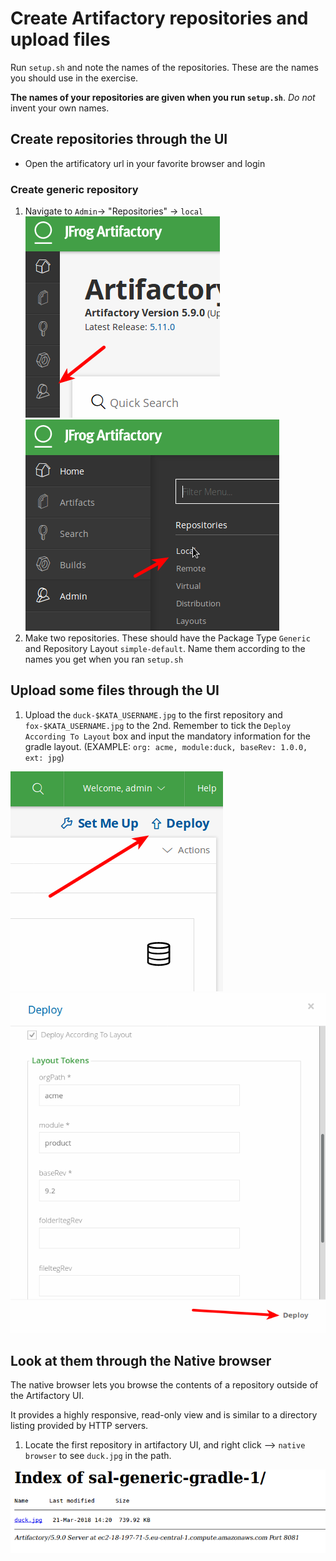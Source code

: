 # Create Artifactory repositories and upload files
Run `setup.sh` and note the names of the repositories. These are the names you should use in the exercise.

**The names of your repositories are given when you run `setup.sh`**. _Do not_ invent your own names.

## Create repositories through the UI

* Open the artificatory url in your favorite browser and login

### Create generic repository

1. Navigate to `Admin`-> "Repositories" -> `local`
![](../.shared/img/1.1.png)
![](../.shared/img/1.2.png)
1. Make two repositories. These should have the Package Type `Generic` and Repository Layout `simple-default`. Name them according to the names you get when you ran `setup.sh`

## Upload some files through the UI

1. Upload the `duck-$KATA_USERNAME.jpg` to the first repository and `fox-$KATA_USERNAME.jpg` to the 2nd. Remember to tick the `Deploy According To Layout` box and input the mandatory information for the gradle layout. (EXAMPLE: `org: acme, module:duck, baseRev: 1.0.0, ext: jpg`)

![](../.shared/img/1.3.png)
![](../.shared/img/1.4.png)

## Look at them through the Native browser

The native browser lets you browse the contents of a repository outside of the Artifactory UI.

It provides a highly responsive, read-only view and is similar to a directory listing provided by HTTP servers.

1. Locate the first repository in artifactory UI, and right click --> `native browser` to see `duck.jpg` in the path.

![](../.shared/img/1.5.png)
